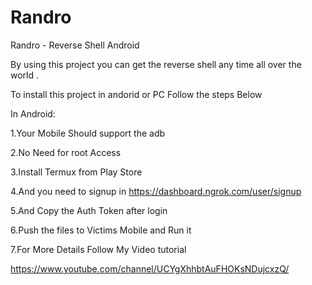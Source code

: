 # Randro

Randro - Reverse Shell Android

By using this project you can get the reverse shell any time all over the world .

To install this project in andorid or PC Follow the steps Below

In Android:
  
  1.Your Mobile Should support the adb
  
  2.No Need for root Access
  
  3.Install Termux from Play Store
  
  4.And you need to signup in https://dashboard.ngrok.com/user/signup
  
  5.And Copy the Auth Token after login
  
  6.Push the files to Victims Mobile and Run it
  
  7.For More Details Follow My Video tutorial
  
  https://www.youtube.com/channel/UCYgXhhbtAuFHOKsNDujcxzQ/
